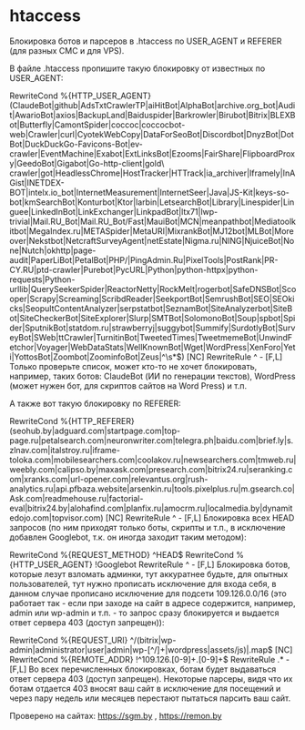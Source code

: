 # htaccess
Блокировка ботов и парсеров в .htaccess по USER_AGENT и REFERER (для разных CMC и для VPS).

В файле .htaccess пропишите такую блокировку от известных по USER_AGENT:

RewriteCond %{HTTP_USER_AGENT} (ClaudeBot|github|AdsTxtCrawlerTP|aiHitBot|AlphaBot|archive\.org_bot|Audit|AwarioBot|axios|BackupLand|Baiduspider|Barkrowler|Birubot|Bitrix|BLEXBot|Butterfly|CamontSpider|coccoc|coccocbot-web|Crawler|curl|CyotekWebCopy|DataForSeoBot|Discordbot|DnyzBot|DotBot|DuckDuckGo-Favicons-Bot|ev-crawler|EventMachine|Exabot|ExtLinksBot|Ezooms|FairShare|FlipboardProxy|GeedoBot|Gigabot|Go-http-client|gold\ crawler|got|HeadlessChrome|HostTracker|HTTrack|ia_archiver|Iframely|InAGist|INETDEX-BOT|intelx\.io_bot|InternetMeasurement|InternetSeer|Java|JS-Kit|keys-so-bot|kmSearchBot|Konturbot|Ktor|larbin|LetsearchBot|Library|Linespider|Linguee|LinkedInBot|LinkExchanger|LinkpadBot|ltx71|lwp-trivial|Mail\.RU_Bot|Mail\.RU_Bot/Fast|MauiBot|MCN|meanpathbot|Mediatoolkitbot|MegaIndex\.ru|METASpider|MetaURI|MixrankBot|MJ12bot|MLBot|Moreover|Nekstbot|NetcraftSurveyAgent|netEstate|Nigma\.ru|NING|NjuiceBot|None|Nutch|okhttp|page-audit|PaperLiBot|PetalBot|PHP/|PingAdmin\.Ru|PixelTools|PostRank|PR-CY\.RU|ptd-crawler|Purebot|PycURL|Python|python-httpx|python-requests|Python-urllib|QuerySeekerSpider|ReactorNetty|RockMelt|rogerbot|SafeDNSBot|Scooper|Scrapy|Screaming|ScribdReader|SeekportBot|SemrushBot|SEO|SEOkicks|SeopultContentAnalyzer|serpstatbot|SeznamBot|SiteAnalyzerbot|SiteBot|SiteCheckerBot|SiteExplorer|Slurp|SMTBot|SolomonoBot|Soup|spbot|Spider|SputnikBot|statdom\.ru|strawberryj|suggybot|Summify|SurdotlyBot|SurveyBot|SWeb|ttCrawler|TurnitinBot|TweetedTimes|TweetmemeBot|UnwindFetchor|Voyager|WebDataStats|WellKnownBot|Wget|WordPress|XenForo|Yeti|YottosBot|Zoombot|ZoominfoBot|Zeus|^\s*$) [NC]
RewriteRule ^ - [F,L]
Только проверьте список, может кто-то не хочет блокировать, например, таких ботов: ClaudeBot (ИИ по генерации текстов), WordPress (может нужен бот, для скриптов сайтов на Word Press) и т.п.

А также вот такую блокировку по REFERER:

RewriteCond %{HTTP_REFERER} (seohub\.by|adguard\.com|startpage\.com|top-page\.ru|petalsearch\.com|neuronwriter\.com|telegra\.ph|baidu\.com|brief\.ly|s\.zlnav\.com|italstroy\.ru|iframe-toloka\.com|mobilesearchers\.com|coolakov\.ru|newsearchers\.com|tmweb\.ru|weebly\.com|calipso\.by|maxask\.com|presearch\.com|bitrix24\.ru|seranking\.com|xranks\.com|url-opener\.com|relevantus\.org|rush-analytics\.ru|api\.pfbaza\.website|arsenkin\.ru|tools\.pixelplus\.ru|m\.gsearch\.co|Ask\.com|readmehouse\.ru|factorial-eval|bitrix24\.by|alohafind\.com|planfix\.ru|amocrm\.ru|localmedia\.by|dynamitedojo\.com|topvisor\.com) [NC]
RewriteRule ^ - [F,L]
Блокировка всех HEAD запросов (по ним приходят только боты, скрипты и т.п., в исключение добавлен Googlebot, т.к. он иногда заходит таким методом):

RewriteCond %{REQUEST_METHOD} ^HEAD$
RewriteCond %{HTTP_USER_AGENT} !Googlebot
RewriteRule ^ - [F,L]
Блокировка ботов, которые лезут взломать админки, тут аккуратнее будьте, для опытных пользователей, тут нужно прописать исключение для входа себя, в данном случае прописано исключение для подсети 109.126.0.0/16 (это работает так - если при заходе на сайт в адресе содержится, например, admin или wp-admin и т.п. - то запрос сразу блокируется и выдается ответ сервера 403 (доступ запрещен)):

RewriteCond %{REQUEST_URI} ^/(bitrix|wp-admin|administrator|user|admin|wp-[^/]+|wordpress|assets/js)|\.map$ [NC]
RewriteCond %{REMOTE_ADDR} !^109\.126\.[0-9]+\.[0-9]+$
RewriteRule .* - [F,L]
Во всех перечисленных блокировках, ботам будет выдаваться ответ сервера 403 (доступ запрещен). Некоторые парсеры, видя что их ботам отдается 403 вносят ваш сайт в исключение для посещений и через пару недель или месяцев перестают пытаться парсить ваш сайт.

Проверено на сайтах: https://sgm.by , https://remon.by
